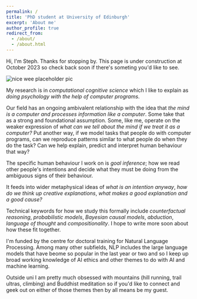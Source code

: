 ```yaml
---
permalink: /
title: 'PhD student at University of Edinburgh'
excerpt: 'About me'
author_profile: true
redirect_from:
  - /about/
  - /about.html
---
```


Hi, I'm Steph. Thanks for stopping by. This page is under construction at October 2023 so check back soon if there's someting you'd like to see.

![](scene.jpg 'nice wee placeholder pic')

My research is in _computational cognitive science_ which I like to explain as _doing psychology with the help of computer programs_.

Our field has an ongoing ambivalent relationship with the idea that _the mind is a computer and processes information like a computer_. Some take that as a strong and foundational assumption. Some, like me, operate on the weaker expression of _what can we tell about the mind if we treat it as a computer?_ Put another way, if we model tasks that people do with computer programs, can we reproduce patterns similar to what people do when they do the task? Can we help explain, predict and interpret human behaviour that way?

The specific human behaviour I work on is _goal inference_; how we read other people's intentions and decide what they must be doing from the ambiguous signs of their behaviour.

It feeds into wider metaphysical ideas of _what is an intention anyway_, _how do we think up creative explanations_, _what makes a good explanation and a good cause?_

Technical keywords for how we study this formally include _counterfactual reasoning_, _probabilistic models_, _Bayesian causal models_, _abduction_, _language of thought_ and _compositionality_. I hope to write more soon about how these fit together.

I'm funded by the centre for doctoral training for Natural Language Processing. Among many other subfields, NLP includes the large language models that have beome so popular in the last year or two and so I keep up broad working knowledge of AI ethics and other themes to do with AI and machine learning.

Outside uni I am pretty much obsessed with mountains (hill running, trail ultras, climbing) and Buddhist meditation so if you'd like to connect and geek out on either of those themes then by all means be my guest.

